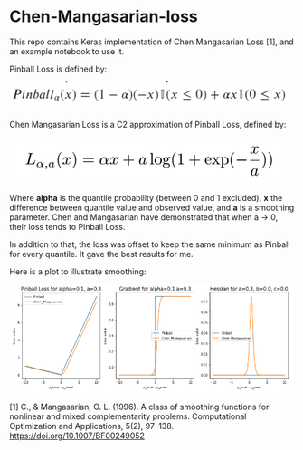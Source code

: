 # Chen-Mangasarian-loss




This repo contains Keras implementation of Chen Mangasarian Loss [1], and an example notebook to use it.


Pinball Loss is defined by:

![Pinball](https://github.com/Demangio/chen-mangasarian-loss/blob/main/pictures/pinball.PNG?raw=true)

Chen Mangasarian Loss is a C2 approximation of Pinball Loss, defined by:

![Chen Mangasarian](https://github.com/Demangio/chen-mangasarian-loss/blob/main/pictures/chen_manga.PNG?raw=true)

Where <b>alpha</b> is the quantile probability (between 0 and 1 excluded), <b>x</b> the difference between quantile value and observed value, and <b>a</b> is a smoothing parameter.
Chen and Mangasarian have demonstrated that when a -> 0, their loss tends to Pinball Loss.

In addition to that, the loss was offset to keep the same minimum as Pinball for every quantile. It gave the best results for me.

Here is a plot to illustrate smoothing:

![](https://github.com/Demangio/chen-mangasarian-loss/blob/main/pictures/plot.PNG?raw=true)

[1] C., & Mangasarian, O. L. (1996). A class of smoothing functions for nonlinear and mixed complementarity problems. Computational Optimization and Applications, 5(2), 97–138. https://doi.org/10.1007/BF00249052
